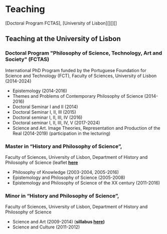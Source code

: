 # Teaching

[Doctoral Program FCTAS], [University of Lisbon][][][]

## Teaching at the University of Lisbon 

### Doctoral Program  "Philosophy of Science, Technology, Art and Society" (FCTAS)
International PhD Program funded by the Portuguese Foundation for Science and Technology (FCT), Faculty of Sciences, University of Lisbon (2014-2024)

* Epistemology (2014-2016) 
* Themes and Problems of Contemporary Philosophy of Science (2014-2016)
* Doctoral Seminar I and II (2014)
* Doctoral Seminar I, II, III (2015)
* Doctoral seminar I, II, III, IV (2016)
* Doctoral seminar I, II, III, IV, V (2017-2024)
* Science and Art. Image Theories, Representation and Production of the Real (2014-2019) (participation in the lecturing)

### Master in “History and Philosophy of Science”, 
Faculty of Sciences, University of Lisbon, Department of History and Philosophy of Science (leaflet [**here**](https://ciencias.ulisboa.pt/sites/default/files/fcul/dep/sahfc/doc/dossier%20mestrado%202011-12.pdf)
* Philosophy of Knowledge (2003-2004, 2005-2016) 
* Epistemology and Philosophy of Science (2005-2008) 
* Epistemology and Philosophy of Science of the XX century (2011-2016)

### Minor in “History and Philosophy of Science”, 
Faculty of Sciences, University of Lisbon, Department of History and Philosophy of Science
* Science and Art (2009-2014) (**sillabus [here](https://webpages.ciencias.ulisboa.pt/~ommartins/docencia/ciencia_arte.htm))** 
* Science and Culture (2011-2012) 







